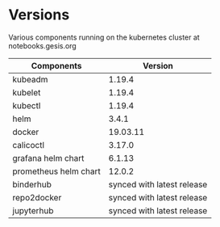 Versions
========

Various components running on the kubernetes cluster at notebooks.gesis.org

| Components            | Version       |
| ----------------------|---------------|
| kubeadm               | 1.19.4        |
| kubelet               | 1.19.4        |
| kubectl               | 1.19.4        |
| helm                  | 3.4.1         |
| docker                | 19.03.11      |
| calicoctl             | 3.17.0        |
| grafana helm chart    | 6.1.13        |
| prometheus helm chart | 12.0.2        |
| binderhub             | synced with latest release  |
| repo2docker           | synced with latest release  |
| jupyterhub            | synced with latest release  |